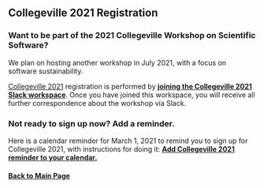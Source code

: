 ## Collegeville 2021 Registration

### Want to be part of the 2021 Collegeville Workshop on Scientific Software?

We plan on hosting another workshop in July 2021, with a focus on software sustainability.

[Collegeville 2021](https://collegeville.github.io/CW21) registration is performed by [**joining the Collegeville 2021 Slack workspace**](https://join.slack.com/t/collegeville2021/shared_invite/zt-g1wpuz50-w3I2FsLrioq~kwUOvBAvWw).  Once you have joined this workspace, you will receive all further correspondence about the workshop via Slack.

### Not ready to sign up now? Add a reminder.

Here is a calendar reminder for March 1, 2021 to remind you to sign up for Collegeville 2021, with instructions for doing it: [**Add Collegeville 2021 reminder to your calendar.**](SignUpForCollegeville2021.ics)


#### [Back to Main Page](index.md)
